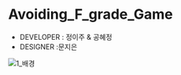 # Avoiding_F_grade_Game 
- DEVELOPER : 정이주 & 공혜정
- DESIGNER :문지은  

![1_배경](https://user-images.githubusercontent.com/79932335/154078120-65ebb6cb-713c-4790-880b-d060a03e2f16.png)
